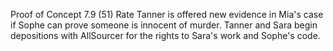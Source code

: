 Proof of Concept
7.9 (51)
Rate
Tanner is offered new evidence in Mia's case if Sophe can prove someone is innocent of murder. Tanner and Sara begin depositions with AllSourcer for the rights to Sara's work and Sophe's code. 